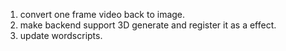 1. convert one frame video back to image.
2. make backend support 3D generate and register it as a effect.  
3. update wordscripts.

